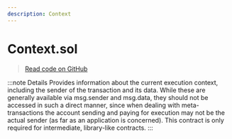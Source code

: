 ```yaml
---
description: Context
---
```


# Context.sol

> [Read code on GitHub](https://github.com/pareto-xyz/pareto-theta-vault-v1/blob/main/contractselin/contracts/utils/Context.sol)

:::note Details
Provides information about the current execution context, including the sender of the transaction and its data. While these are generally available via msg.sender and msg.data, they should not be accessed in such a direct manner, since when dealing with meta-transactions the account sending and paying for execution may not be the actual sender (as far as an application is concerned). This contract is only required for intermediate, library-like contracts.
:::
